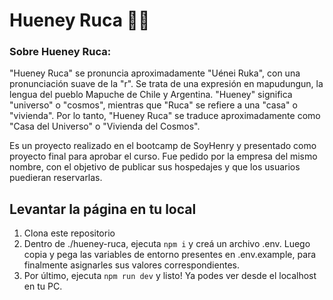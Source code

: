 # Hueney Ruca 🏡🍃

### Sobre Hueney Ruca:
"Hueney Ruca" se pronuncia aproximadamente "Uénei Ruka", con una pronunciación suave de la "r". Se trata de una expresión en mapudungun, la lengua del pueblo Mapuche de Chile y Argentina. "Hueney" significa "universo" o "cosmos", mientras que "Ruca" se refiere a una "casa" o "vivienda". Por lo tanto, "Hueney Ruca" se traduce aproximadamente como "Casa del Universo" o "Vivienda del Cosmos".

Es un proyecto realizado en el bootcamp de SoyHenry y presentado como proyecto final para aprobar el curso. Fue pedido por la empresa del mismo nombre, con el objetivo de publicar sus hospedajes y que los usuarios puedieran reservarlas.

## Levantar la página en tu local
1. Clona este repositorio
2. Dentro de ./hueney-ruca, ejecuta `npm i` y creá un archivo .env. Luego copia y pega las variables de entorno presentes en .env.example, para finalmente asignarles sus valores correspondientes.
3. Por último, ejecuta `npm run dev` y listo! Ya podes ver desde el localhost en tu PC.